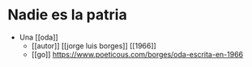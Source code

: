 # Nadie es la patria

- Una [[oda]]
  - [[autor]] [[jorge luis borges]] [[1966]]
  - [[go]] https://www.poeticous.com/borges/oda-escrita-en-1966